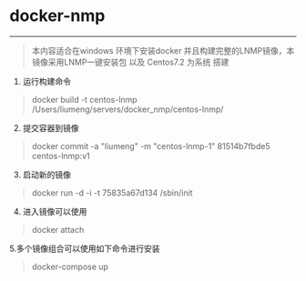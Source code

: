 # docker-nmp
---
> 本内容适合在windows 环境下安装docker 并且构建完整的LNMP镜像，本镜像采用LNMP一键安装包 以及 Centos7.2 为系统 搭建

1. 运行构建命令

> docker build -t centos-lnmp /Users/liumeng/servers/docker_nmp/centos-lnmp/

2. 提交容器到镜像

> docker commit -a "liumeng" -m "centos-lnmp-1" 81514b7fbde5 centos-lnmp:v1

3. 启动新的镜像

>  docker run -d -i -t 75835a67d134 /sbin/init

4. 进入镜像可以使用

> docker attach

5.多个镜像组合可以使用如下命令进行安装

> docker-compose up
